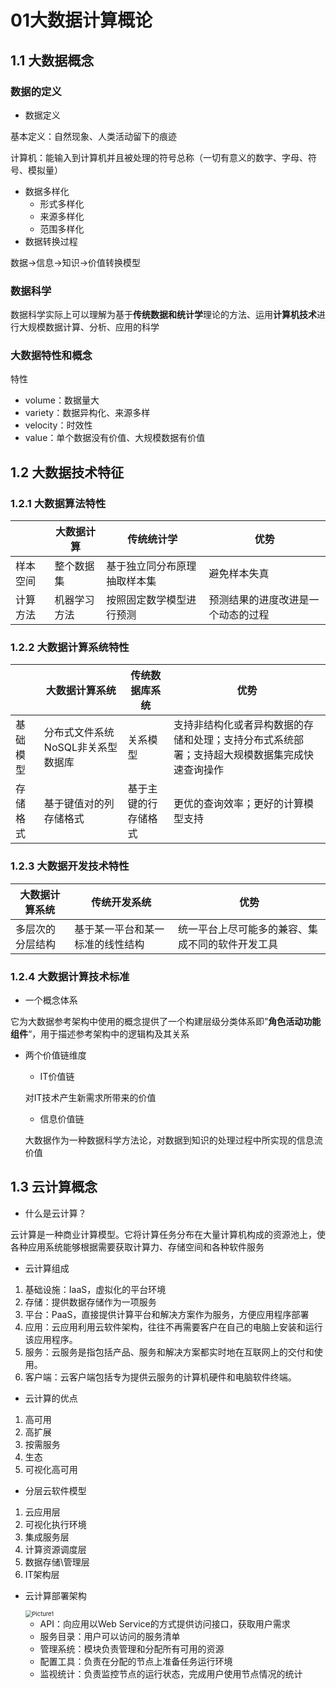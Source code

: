 



# 01大数据计算概论

## 1.1 大数据概念

### 数据的定义

- 数据定义

基本定义：自然现象、人类活动留下的痕迹

计算机：能输入到计算机并且被处理的符号总称（一切有意义的数字、字母、符号、模拟量）

- 数据多样化
  - 形式多样化
  - 来源多样化
  - 范围多样化
- 数据转换过程

数据->信息->知识->价值转换模型

### 数据科学

数据科学实际上可以理解为基于**传统数据和统计学**理论的方法、运用**计算机技术**进行大规模数据计算、分析、应用的科学

### 大数据特性和概念

特性

- volume：数据量大
- variety：数据异构化、来源多样
- velocity：时效性
- value：单个数据没有价值、大规模数据有价值

## 1.2 大数据技术特征

### 1.2.1 大数据算法特性

|          | 大数据计算   | 传统统计学                   | 优势                               |
| -------- | ------------ | ---------------------------- | ---------------------------------- |
| 样本空间 | 整个数据集   | 基于独立同分布原理抽取样本集 | 避免样本失真                       |
| 计算方法 | 机器学习方法 | 按照固定数学模型进行预测     | 预测结果的进度改进是一个动态的过程 |

### 1.2.2 大数据计算系统特性

|          | 大数据计算系统                    | 传统数据库系统       | 优势                                                         |
| -------- | --------------------------------- | -------------------- | ------------------------------------------------------------ |
| 基础模型 | 分布式文件系统NoSQL非关系型数据库 | 关系模型             | 支持非结构化或者异构数据的存储和处理；支持分布式系统部署；支持超大规模数据集完成快速查询操作 |
| 存储格式 | 基于键值对的列存储格式            | 基于主键的行存储格式 | 更优的查询效率；更好的计算模型支持                           |

### 1.2.3 大数据开发技术特性

| 大数据计算系统   | 传统开发系统                     | 优势                                             |
| ---------------- | -------------------------------- | ------------------------------------------------ |
| 多层次的分层结构 | 基于某一平台和某一标准的线性结构 | 统一平台上尽可能多的兼容、集成不同的软件开发工具 |

### 1.2.4 大数据计算技术标准

- 一个概念体系

它为大数据参考架构中使用的概念提供了一个构建层级分类体系即”**角色活动功能组件**“，用于描述参考架构中的逻辑构及其关系

- 两个价值链维度

  -  IT价值链

  对IT技术产生新需求所带来的价值

  - 信息价值链

  大数据作为一种数据科学方法论，对数据到知识的处理过程中所实现的信息流价值

## 1.3 云计算概念

- 什么是云计算？

云计算是一种商业计算模型。它将计算任务分布在大量计算机构成的资源池上，使各种应用系统能够根据需要获取计算力、存储空间和各种软件服务

- 云计算组成

1. 基础设施：IaaS，虚拟化的平台环境
2. 存储：提供数据存储作为一项服务
3. 平台：PaaS，直接提供计算平台和解决方案作为服务，方便应用程序部署
4. 应用：云应用利用云软件架构，往往不再需要客户在自己的电脑上安装和运行该应用程序。
5. 服务：云服务是指包括产品、服务和解决方案都实时地在互联网上的交付和使用。
6. 客户端：云客户端包括专为提供云服务的计算机硬件和电脑软件终端。

- 云计算的优点

1. 高可用
2. 高扩展
3. 按需服务
4. 生态
5. 可视化高可用

- 分层云软件模型

1. 云应用层
2. 可视化执行环境
3. 集成服务层
4. 计算资源调度层
5. 数据存储\管理层
6. IT架构层

- 云计算部署架构

  <img src="/Users/bytedance/uestc/big_data/note/pic/Picture1.png" alt="Picture1" style="zoom:67%;" />

  - API：向应用以Web Service的方式提供访问接口，获取用户需求
  - 服务目录：用户可以访问的服务清单
  - 管理系统：模块负责管理和分配所有可用的资源
  - 配置工具：负责在分配的节点上准备任务运行环境
  - 监视统计：负责监控节点的运行状态，完成用户使用节点情况的统计